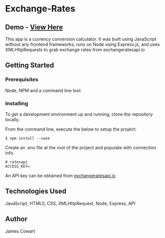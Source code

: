 # Exchange-Rates 
## Demo - [View Here](https://currencyconversioncalc.herokuapp.com/)

This app is a currency conversion calculator. It was built using JavaScript without any frontend frameworks, runs on Node using Express.js, and uses XMLHttpRequests to grab exchange rates from exchangeratesapi.io

## Getting Started
 
### Prerequisites

Node, NPM and a command line tool.

### Installing

To get a development environment up and running, clone the repository locally.

From the command line, execute the below to setup the project:

```
$ npm install --save
```

Create an .env file at the root of the project and populate with connection info.

```
# ratesapi
ACCESS_KEY=
```
An API key can be obtained from [exchangeratesapi.io](http://exchangeratesapi.io)

## Technologies Used

JavaScript, HTML5, CSS, XMLHttpRequest, Node, Express, API

## Author
James Cowart
